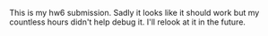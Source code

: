 This is my hw6 submission. Sadly it looks like it should work but my countless hours didn't help debug it. I'll relook at it in the future. 
